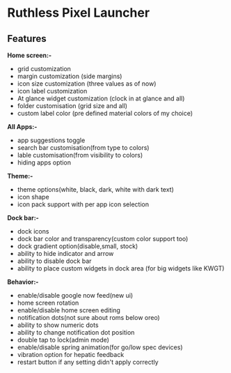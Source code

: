 # Ruthless Pixel Launcher

## Features

**Home screen:-**
- grid customization
- margin customization (side margins)
- icon size customization (three values as of now)
- icon label customization
- At glance widget customization (clock in at glance and all)
- folder customisation (grid size and all)
- custom label color (pre defined material colors of my choice)

**All Apps:-**
- app suggestions toggle
- search bar customisation(from type to colors)
- lable customisation(from visibility to colors)
- hiding apps option

**Theme:-**
- theme options(white, black, dark, white with dark text)
- icon shape
- icon pack support with per app icon selection

**Dock bar:-**
- dock icons
- dock bar color and transparency(custom color support too)
- dock gradient option(disable,small, stock)
- ability to hide indicator and arrow 
- ability to disable dock bar
- ability to place custom widgets in dock area (for big widgets like KWGT)

**Behavior:-**
- enable/disable google now feed(new ui)
- home screen rotation
- enable/disable home screen editing
- notification dots(not sure about roms below oreo)
- ability to show numeric dots
- ability to change notification dot position
- double tap to lock(admin mode)
- enable/disable spring animation(for go/low spec devices)
- vibration option for hepatic feedback
- restart button if any setting didn't apply correctly